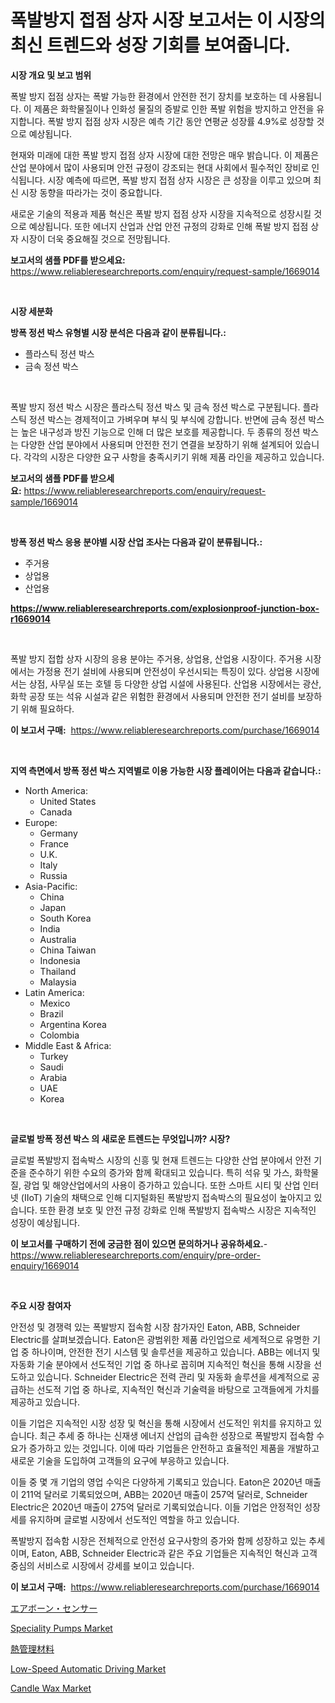 <p><h1>폭발방지 접점 상자 시장 보고서는 이 시장의 최신 트렌드와 성장 기회를 보여줍니다.</h1></p><p><strong>시장 개요 및 보고 범위</strong></p>
<p><p>폭발 방지 접점 상자는 폭발 가능한 환경에서 안전한 전기 장치를 보호하는 데 사용됩니다. 이 제품은 화학물질이나 인화성 물질의 증발로 인한 폭발 위험을 방지하고 안전을 유지합니다. 폭발 방지 접점 상자 시장은 예측 기간 동안 연평균 성장률 4.9%로 성장할 것으로 예상됩니다.</p><p>현재와 미래에 대한 폭발 방지 접점 상자 시장에 대한 전망은 매우 밝습니다. 이 제품은 산업 분야에서 많이 사용되며 안전 규정이 강조되는 현대 사회에서 필수적인 장비로 인식됩니다. 시장 예측에 따르면, 폭발 방지 접점 상자 시장은 큰 성장을 이루고 있으며 최신 시장 동향을 따라가는 것이 중요합니다.</p><p>새로운 기술의 적용과 제품 혁신은 폭발 방지 접점 상자 시장을 지속적으로 성장시킬 것으로 예상됩니다. 또한 에너지 산업과 산업 안전 규정의 강화로 인해 폭발 방지 접점 상자 시장이 더욱 중요해질 것으로 전망됩니다.</p></p>
<p><strong>보고서의 샘플 PDF를 받으세요:</strong> <a href="https://www.reliableresearchreports.com/enquiry/request-sample/1669014">https://www.reliableresearchreports.com/enquiry/request-sample/1669014</a></p>
<p>&nbsp;</p>
<p><strong>시장 세분화</strong></p>
<p><strong>방폭 정션 박스 유형별 시장 분석은 다음과 같이 분류됩니다.:</strong></p>
<p><ul><li>플라스틱 정션 박스</li><li>금속 정션 박스</li></ul></p>
<p>&nbsp;</p>
<p><p>폭발 방지 정션 박스 시장은 플라스틱 정션 박스 및 금속 정션 박스로 구분됩니다. 플라스틱 정션 박스는 경제적이고 가벼우며 부식 및 부식에 강합니다. 반면에 금속 정션 박스는 높은 내구성과 방진 기능으로 인해 더 많은 보호를 제공합니다. 두 종류의 정션 박스는 다양한 산업 분야에서 사용되며 안전한 전기 연결을 보장하기 위해 설계되어 있습니다. 각각의 시장은 다양한 요구 사항을 충족시키기 위해 제품 라인을 제공하고 있습니다.</p></p>
<p><strong>보고서의 샘플 PDF를 받으세요:</strong>&nbsp;<a href="https://www.reliableresearchreports.com/enquiry/request-sample/1669014">https://www.reliableresearchreports.com/enquiry/request-sample/1669014</a></p>
<p>&nbsp;</p>
<p><strong> 방폭 정션 박스 응용 분야별 시장 산업 조사는 다음과 같이 분류됩니다.:</strong></p>
<p><ul><li>주거용</li><li>상업용</li><li>산업용</li></ul></p>
<p><strong><a href="https://www.reliableresearchreports.com/explosionproof-junction-box-r1669014">https://www.reliableresearchreports.com/explosionproof-junction-box-r1669014</a></strong></p>
<p>&nbsp;</p>
<p><p>폭발 방지 접합 상자 시장의 응용 분야는 주거용, 상업용, 산업용 시장이다. 주거용 시장에서는 가정용 전기 설비에 사용되며 안전성이 우선시되는 특징이 있다. 상업용 시장에서는 상점, 사무실 또는 호텔 등 다양한 상업 시설에 사용된다. 산업용 시장에서는 광산, 화학 공장 또는 석유 시설과 같은 위험한 환경에서 사용되며 안전한 전기 설비를 보장하기 위해 필요하다.</p></p>
<p><strong>이 보고서 구매:</strong>&nbsp; <a href="https://www.reliableresearchreports.com/purchase/1669014">https://www.reliableresearchreports.com/purchase/1669014</a></p>
<p>&nbsp;</p>
<p><strong>지역 측면에서 방폭 정션 박스 지역별로 이용 가능한 시장 플레이어는 다음과 같습니다.:</strong></p>
<p><ul>
    <li>
        North America:
        <ul>
            <li>United States</li>
            <li>Canada</li>
        </ul>
    </li>
    <li>
        Europe:
        <ul>
            <li>Germany</li>
            <li>France</li>
            <li>U.K.</li>
            <li>Italy</li>
            <li>Russia</li>
        </ul>
    </li>
    <li>
        Asia-Pacific:
        <ul>
            <li>China</li>
            <li>Japan</li>
            <li>South Korea</li>
            <li>India</li>
            <li>Australia</li>
            <li>China Taiwan</li>
            <li>Indonesia</li>
            <li>Thailand</li>
            <li>Malaysia</li>
        </ul>
    </li>
    <li>
        Latin America:
        <ul>
            <li>Mexico</li>
            <li>Brazil</li>
            <li>Argentina Korea</li>
            <li>Colombia</li>
        </ul>
    </li>
    <li>
        Middle East & Africa:
        <ul>
            <li>Turkey</li>
            <li>Saudi</li>
            <li>Arabia</li>
            <li>UAE</li>
            <li>Korea</li>
        </ul>
    </li>
    </ul></p>
<p>&nbsp;</p>
<p><strong>글로벌 방폭 정션 박스 의 새로운 트렌드는 무엇입니까? 시장?</strong></p>
<p><p>글로벌 폭발방지 접속박스 시장의 신흥 및 현재 트렌드는 다양한 산업 분야에서 안전 기준을 준수하기 위한 수요의 증가와 함께 확대되고 있습니다. 특히 석유 및 가스, 화학물질, 광업 및 해양산업에서의 사용이 증가하고 있습니다. 또한 스마트 시티 및 산업 인터넷 (IIoT) 기술의 채택으로 인해 디지털화된 폭발방지 접속박스의 필요성이 높아지고 있습니다. 또한 환경 보호 및 안전 규정 강화로 인해 폭발방지 접속박스 시장은 지속적인 성장이 예상됩니다.</p></p>
<p><strong>이 보고서를 구매하기 전에 궁금한 점이 있으면 문의하거나 공유하세요.</strong>- <a href="https://www.reliableresearchreports.com/enquiry/pre-order-enquiry/1669014">https://www.reliableresearchreports.com/enquiry/pre-order-enquiry/1669014</a></p>
<p>&nbsp;</p>
<p><strong>주요 시장 참여자</strong></p>
<p><p>안전성 및 경쟁력 있는 폭발방지 접속함 시장 참가자인 Eaton, ABB, Schneider Electric를 살펴보겠습니다. Eaton은 광범위한 제품 라인업으로 세계적으로 유명한 기업 중 하나이며, 안전한 전기 시스템 및 솔루션을 제공하고 있습니다. ABB는 에너지 및 자동화 기술 분야에서 선도적인 기업 중 하나로 꼽히며 지속적인 혁신을 통해 시장을 선도하고 있습니다. Schneider Electric은 전력 관리 및 자동화 솔루션을 세계적으로 공급하는 선도적 기업 중 하나로, 지속적인 혁신과 기술력을 바탕으로 고객들에게 가치를 제공하고 있습니다.</p><p>이들 기업은 지속적인 시장 성장 및 혁신을 통해 시장에서 선도적인 위치를 유지하고 있습니다. 최근 추세 중 하나는 신재생 에너지 산업의 급속한 성장으로 폭발방지 접속함 수요가 증가하고 있는 것입니다. 이에 따라 기업들은 안전하고 효율적인 제품을 개발하고 새로운 기술을 도입하여 고객들의 요구에 부응하고 있습니다.</p><p>이들 중 몇 개 기업의 영업 수익은 다양하게 기록되고 있습니다. Eaton은 2020년 매출이 211억 달러로 기록되었으며, ABB는 2020년 매출이 257억 달러로, Schneider Electric은 2020년 매출이 275억 달러로 기록되었습니다. 이들 기업은 안정적인 성장세를 유지하며 글로벌 시장에서 선도적인 역할을 하고 있습니다.</p><p>폭발방지 접속함 시장은 전체적으로 안전성 요구사항의 증가와 함께 성장하고 있는 추세이며, Eaton, ABB, Schneider Electric과 같은 주요 기업들은 지속적인 혁신과 고객 중심의 서비스로 시장에서 강세를 보이고 있습니다.</p></p>
<p><strong>이 보고서 구매:</strong>&nbsp;&nbsp;<a href="https://www.reliableresearchreports.com/purchase/1669014">https://www.reliableresearchreports.com/purchase/1669014</a></p>
<p><p><a href="https://medium.com/@bertramveum2023/%E7%A9%BA%E4%B8%AD%E3%82%BB%E3%83%B3%E3%82%B5%E3%83%BC%E5%B8%82%E5%A0%B4-%E5%B8%82%E5%A0%B4%E3%82%B7%E3%82%A7%E3%82%A2-%E5%B8%82%E5%A0%B4%E5%8B%95%E5%90%91-%E5%B0%86%E6%9D%A5%E3%81%AE%E6%88%90%E9%95%B7%E3%82%92%E6%8E%A2%E3%82%8B-6de62e61c2cf">エアボーン・センサー</a></p><p><a href="https://view.publitas.com/reportprime-1/speciality-pumps-market-challenges-opportunities-and-growth-drivers-and-major-market-players-forecasted-for-period-from-2024-2031/">Speciality Pumps Market</a></p><p><a href="https://github.com/pepo3k/Market-Research-Report-List-1/blob/main/188974617712.md">熱管理材料</a></p><p><a href="https://issuu.com/reportprime-2/docs/low-speed-automatic-driving-market-size-2030.pptx">Low-Speed Automatic Driving Market</a></p><p><a href="https://cat-emmental-94b.notion.site/Candle-Wax-Market-Size-Growth-and-Forecast-from-2024-2031-02d9545f12d34667a1f1de25c8f60153">Candle Wax Market</a></p></p>